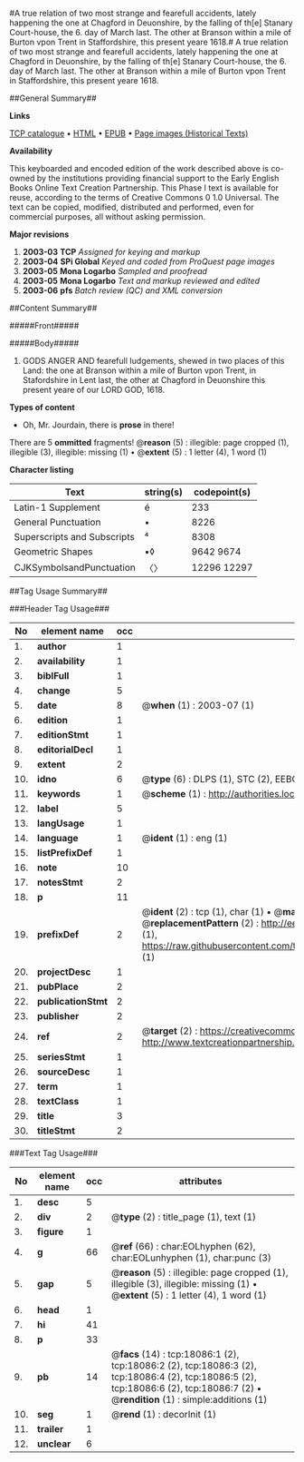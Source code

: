 #A true relation of two most strange and fearefull accidents, lately happening the one at Chagford in Deuonshire, by the falling of th[e] Stanary Court-house, the 6. day of March last. The other at Branson within a mile of Burton vpon Trent in Staffordshire, this present yeare 1618.#
A true relation of two most strange and fearefull accidents, lately happening the one at Chagford in Deuonshire, by the falling of th[e] Stanary Court-house, the 6. day of March last. The other at Branson within a mile of Burton vpon Trent in Staffordshire, this present yeare 1618.

##General Summary##

**Links**

[TCP catalogue](http://www.ota.ox.ac.uk/tcp/)  • 
[HTML](http://tei.it.ox.ac.uk/tcp/Texts-HTML/free/A18/A18353.html)  • 
[EPUB](http://tei.it.ox.ac.uk/tcp/Texts-EPUB/free/A18/A18353.epub) • 
[Page images (Historical Texts)](https://data.historicaltexts.jisc.ac.uk/view?pubId=eebo-99852744e&pageId=eebo-99852744e-18086-1)

**Availability**

This keyboarded and encoded edition of the
	       work described above is co-owned by the institutions
	       providing financial support to the Early English Books
	       Online Text Creation Partnership. This Phase I text is
	       available for reuse, according to the terms of Creative
	       Commons 0 1.0 Universal. The text can be copied,
	       modified, distributed and performed, even for
	       commercial purposes, all without asking permission.

**Major revisions**

1. __2003-03__ __TCP__ *Assigned for keying and markup*
1. __2003-04__ __SPi Global__ *Keyed and coded from ProQuest page images*
1. __2003-05__ __Mona Logarbo__ *Sampled and proofread*
1. __2003-05__ __Mona Logarbo__ *Text and markup reviewed and edited*
1. __2003-06__ __pfs__ *Batch review (QC) and XML conversion*

##Content Summary##

#####Front#####

#####Body#####

1. GODS ANGER AND fearefull Iudgements, shewed in two places of this Land: the one at Branson within a mile of Burton vpon Trent, in Stafordshire in Lent last, the other at Chagford in Deuonshire this present yeare of our LORD GOD, 1618.

**Types of content**

  * Oh, Mr. Jourdain, there is **prose** in there!

There are 5 **ommitted** fragments! 
 @__reason__ (5) : illegible: page cropped (1), illegible (3), illegible: missing (1)  •  @__extent__ (5) : 1 letter (4), 1 word (1)

**Character listing**


|Text|string(s)|codepoint(s)|
|---|---|---|
|Latin-1 Supplement|é|233|
|General Punctuation|•|8226|
|Superscripts             and Subscripts|⁴|8308|
|Geometric Shapes|▪◊|9642 9674|
|CJKSymbolsandPunctuation|〈〉|12296 12297|

##Tag Usage Summary##

###Header Tag Usage###

|No|element name|occ|attributes|
|---|---|---|---|
|1.|__author__|1||
|2.|__availability__|1||
|3.|__biblFull__|1||
|4.|__change__|5||
|5.|__date__|8| @__when__ (1) : 2003-07 (1)|
|6.|__edition__|1||
|7.|__editionStmt__|1||
|8.|__editorialDecl__|1||
|9.|__extent__|2||
|10.|__idno__|6| @__type__ (6) : DLPS (1), STC (2), EEBO-CITATION (1), PROQUEST (1), VID (1)|
|11.|__keywords__|1| @__scheme__ (1) : http://authorities.loc.gov/ (1)|
|12.|__label__|5||
|13.|__langUsage__|1||
|14.|__language__|1| @__ident__ (1) : eng (1)|
|15.|__listPrefixDef__|1||
|16.|__note__|10||
|17.|__notesStmt__|2||
|18.|__p__|11||
|19.|__prefixDef__|2| @__ident__ (2) : tcp (1), char (1)  •  @__matchPattern__ (2) : ([0-9\-]+):([0-9IVX]+) (1), (.+) (1)  •  @__replacementPattern__ (2) : http://eebo.chadwyck.com/downloadtiff?vid=$1&page=$2 (1), https://raw.githubusercontent.com/textcreationpartnership/Texts/master/tcpchars.xml#$1 (1)|
|20.|__projectDesc__|1||
|21.|__pubPlace__|2||
|22.|__publicationStmt__|2||
|23.|__publisher__|2||
|24.|__ref__|2| @__target__ (2) : https://creativecommons.org/publicdomain/zero/1.0/ (1), http://www.textcreationpartnership.org/docs/. (1)|
|25.|__seriesStmt__|1||
|26.|__sourceDesc__|1||
|27.|__term__|1||
|28.|__textClass__|1||
|29.|__title__|3||
|30.|__titleStmt__|2||


###Text Tag Usage###

|No|element name|occ|attributes|
|---|---|---|---|
|1.|__desc__|5||
|2.|__div__|2| @__type__ (2) : title_page (1), text (1)|
|3.|__figure__|1||
|4.|__g__|66| @__ref__ (66) : char:EOLhyphen (62), char:EOLunhyphen (1), char:punc (3)|
|5.|__gap__|5| @__reason__ (5) : illegible: page cropped (1), illegible (3), illegible: missing (1)  •  @__extent__ (5) : 1 letter (4), 1 word (1)|
|6.|__head__|1||
|7.|__hi__|41||
|8.|__p__|33||
|9.|__pb__|14| @__facs__ (14) : tcp:18086:1 (2), tcp:18086:2 (2), tcp:18086:3 (2), tcp:18086:4 (2), tcp:18086:5 (2), tcp:18086:6 (2), tcp:18086:7 (2)  •  @__rendition__ (1) : simple:additions (1)|
|10.|__seg__|1| @__rend__ (1) : decorInit (1)|
|11.|__trailer__|1||
|12.|__unclear__|6||
